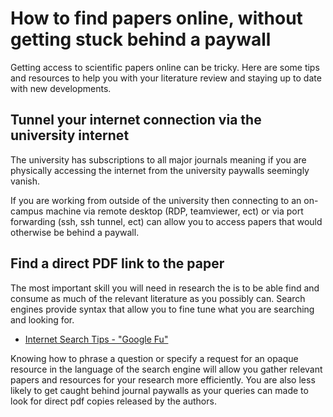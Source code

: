 # How to find papers online, without getting stuck behind a paywall

Getting access to scientific papers online can be tricky. Here are some tips and resources to help you with your literature review and staying up to date with new developments. 

## Tunnel your internet connection via the university internet

The university has subscriptions to all major journals meaning if you are physically accessing the internet from the university paywalls seemingly vanish. 

If you are working from outside of the university then connecting to an on-campus machine via remote desktop (RDP, teamviewer, ect) or via port forwarding (ssh, ssh tunnel, ect) can allow you to access papers that would otherwise be behind a paywall. 

## Find a direct PDF link to the paper

The most important skill you will need in research the is to be able find and consume as much of the relevant literature as you possibly can. Search engines provide syntax that allow you to fine tune what you are searching and looking for.

- [Internet Search Tips - "Google Fu"](https://www.gwern.net/Search)

Knowing how to phrase a question or specify a request for an opaque resource in the language of the search engine will allow you gather relevant papers and resources for your research more efficiently. You are also less likely to get caught behind journal paywalls as your queries can made to look for direct pdf copies released by the authors. 